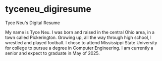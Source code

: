 # tyceneu_digiresume
Tyce Neu's Digital Resume

My name is Tyce Neu.  I was born and raised in the central Ohio area, in a town called Pickerington.
Growing up, all the way through high school, I wrestled and played football.
I chose to attend Mississippi State University for college to pursue a degree in Computer Engineering.
I am currently a senior and expect to graduate in May of 2025.